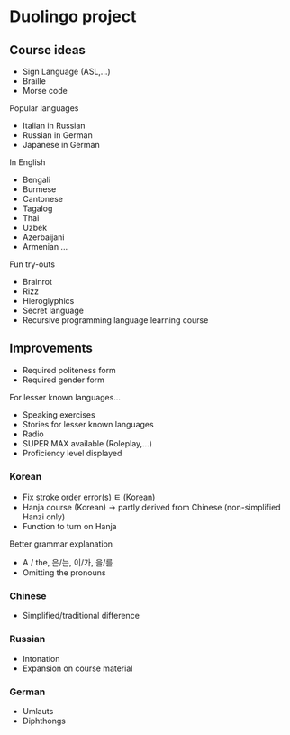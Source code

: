 # Duolingo project

## Course ideas
* Sign Language (ASL,...)
* Braille
* Morse code

Popular languages
* Italian in Russian
* Russian in German
* Japanese in German

In English
* Bengali
* Burmese
* Cantonese
* Tagalog
* Thai
* Uzbek
* Azerbaijani
* Armenian
...

Fun try-outs
* Brainrot
* Rizz
* Hieroglyphics
* Secret language
* Recursive programming language learning course

## Improvements
* Required politeness form
* Required gender form

For lesser known languages...
* Speaking exercises
* Stories for lesser known languages
* Radio
* SUPER MAX available (Roleplay,...)
* Proficiency level displayed

### Korean
* Fix stroke order error(s) ㅌ (Korean)
* Hanja course (Korean) -> partly derived from Chinese (non-simplified Hanzi only)
* Function to turn on Hanja

Better grammar explanation
* A / the, 은/는, 이/가, 을/를
* Omitting the pronouns

### Chinese
* Simplified/traditional difference

### Russian
* Intonation
* Expansion on course material

### German
* Umlauts
* Diphthongs
